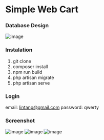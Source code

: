 # Simple Web Cart

### Database Design
![image](https://github.com/lintangtimur/simple-web-cart/assets/16686825/e7889987-b8c8-4a2c-a259-328bad34dba4)


### Instalation
1. git clone
2. composer install
3. npm run build
4. php artisan migrate
5. php artisan serve


### Login
email: lintang@gmail.com password: qwerty


### Screenshot
![image](https://github.com/lintangtimur/simple-web-cart/assets/16686825/34ac3e90-0148-4725-ba4c-9454f0b1277a)
![image](https://github.com/lintangtimur/simple-web-cart/assets/16686825/15001e41-4c69-4af4-813d-16bda372df44)
![image](https://github.com/lintangtimur/simple-web-cart/assets/16686825/ed48ac5d-5672-475c-af31-bfb192f5e0c2)
